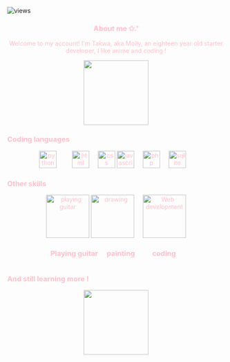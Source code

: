 ![views](https://komarev.com/ghpvc/?username=rumguruxmolly) 

 
  <div align='center' style="color: pink;">
  <h3>About me ✩.'</h3>
   <div> 

  <p>
    Welcome to my account! I'm Takwa, aka Molly, an eighteen year old starter developer, I like anime and coding !
  </p> 
 

 
   <img height="150px" src="https://github-readme-stats.vercel.app/api/top-langs?username=rumguruxmolly&locale=en&hide_title=true&layout=compact&langs_count=100&theme=dracula&hide_border=false" /> 
        
 <h3 align="left">Coding languages</h3>
<div  >
  <img src="https://cdn.jsdelivr.net/gh/devicons/devicon/icons/python/python-original.svg" height="40" alt="python"  />
  <img width="12" /> 
  <img width="12" />
  <img src="https://cdn.jsdelivr.net/gh/devicons/devicon/icons/html5/html5-original.svg" height="40" alt="html"  />
  <img width="12" />
  <img src="https://cdn.jsdelivr.net/gh/devicons/devicon/icons/css3/css3-original.svg" height="40" alt="css"  />
  <img src="https://cdn.jsdelivr.net/gh/devicons/devicon/icons/javascript/javascript-original.svg" height="40" alt="javascript" />
  <img width="12" />
  <img src="https://cdn.jsdelivr.net/gh/devicons/devicon/icons/php/php-original.svg" height="40" alt="php"  />
  <img width="12" />
  <img src="https://cdn.jsdelivr.net/gh/devicons/devicon/icons/sqlite/sqlite-original.svg" height="40" alt="sqlite"  />
  <img width="12" />

</div>

<h3 align="left">Other skills</h3>
<div>
<img src ="https://i.ibb.co/31T9ZmW/image-2024-10-31-234021649-removebg-preview.png" height="100" alt = "playing guitar" />
  <img src="https://img1.picmix.com/output/stamp/normal/5/1/5/4/2034515_578b1.gif" height="100" alt="drawing"  />
  <img width="12" />
  <img src="https://gallerypng.com/wp-content/uploads/2024/08/pink-hello-kitty-png-with-computer.png" height="  100" alt="Web development"  />
  
</div>
 <div style="display:flex;">
 <h3 style="margin-right:20; margin-left:100"> Playing guitar</h3>
 <h3 style="margin-right:40;">painting</h3>
 <h3> coding </h3>

 </div>

<div align="left">
<h3 align="left">And still learning more !</h3>

</div>
  <img height="150px" src="https://media.tenor.com/ozL-f8JNWPcAAAAM/slow-loop-koharu-minagi.gif">
